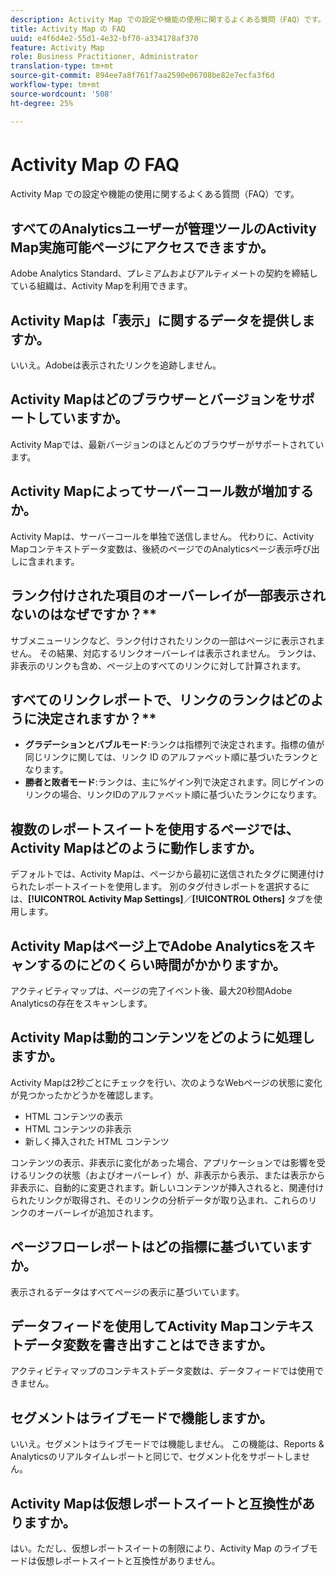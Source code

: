 ```yaml
---
description: Activity Map での設定や機能の使用に関するよくある質問（FAQ）です。
title: Activity Map の FAQ
uuid: e4f6d4e2-55d1-4e32-bf70-a334178af370
feature: Activity Map
role: Business Practitioner, Administrator
translation-type: tm+mt
source-git-commit: 894ee7a8f761f7aa2590e06708be82e7ecfa3f6d
workflow-type: tm+mt
source-wordcount: '508'
ht-degree: 25%

---
```



# Activity Map の FAQ

Activity Map での設定や機能の使用に関するよくある質問（FAQ）です。

## すべてのAnalyticsユーザーが管理ツールのActivity Map実施可能ページにアクセスできますか。

Adobe Analytics Standard、プレミアムおよびアルティメートの契約を締結している組織は、Activity Mapを利用できます。

## Activity Mapは「表示」に関するデータを提供しますか。

いいえ。Adobeは表示されたリンクを追跡しません。

## Activity Mapはどのブラウザーとバージョンをサポートしていますか。

Activity Mapでは、最新バージョンのほとんどのブラウザーがサポートされています。

## Activity Mapによってサーバーコール数が増加するか。

Activity Mapは、サーバーコールを単独で送信しません。 代わりに、Activity Mapコンテキストデータ変数は、後続のページでのAnalyticsページ表示呼び出しに含まれます。

## ランク付けされた項目のオーバーレイが一部表示されないのはなぜですか？**

サブメニューリンクなど、ランク付けされたリンクの一部はページに表示されません。 その結果、対応するリンクオーバーレイは表示されません。 ランクは、非表示のリンクも含め、ページ上のすべてのリンクに対して計算されます。

## すべてのリンクレポートで、リンクのランクはどのように決定されますか？**

* **グラデーションとバブルモード**:ランクは指標列で決定されます。指標の値が同じリンクに関しては、リンク ID のアルファベット順に基づいたランクとなります。
* **勝者と敗者モード**:ランクは、主に%ゲイン列で決定されます。同じゲインのリンクの場合、リンクIDのアルファベット順に基づいたランクになります。

## 複数のレポートスイートを使用するページでは、Activity Mapはどのように動作しますか。

デフォルトでは、Activity Mapは、ページから最初に送信されたタグに関連付けられたレポートスイートを使用します。 別のタグ付きレポートを選択するには、**[!UICONTROL Activity Map Settings]**／**[!UICONTROL Others]** タブを使用します。

## Activity Mapはページ上でAdobe Analyticsをスキャンするのにどのくらい時間がかかりますか。

アクティビティマップは、ページの完了イベント後、最大20秒間Adobe Analyticsの存在をスキャンします。

## Activity Mapは動的コンテンツをどのように処理しますか。

Activity Mapは2秒ごとにチェックを行い、次のようなWebページの状態に変化が見つかったかどうかを確認します。

* HTML コンテンツの表示
* HTML コンテンツの非表示
* 新しく挿入された HTML コンテンツ

コンテンツの表示、非表示に変化があった場合、アプリケーションでは影響を受けるリンクの状態（およびオーバーレイ）が、非表示から表示、または表示から非表示に、自動的に変更されます。新しいコンテンツが挿入されると、関連付けられたリンクが取得され、そのリンクの分析データが取り込まれ、これらのリンクのオーバーレイが追加されます。

## ページフローレポートはどの指標に基づいていますか。

表示されるデータはすべてページの表示に基づいています。

## データフィードを使用してActivity Mapコンテキストデータ変数を書き出すことはできますか。

アクティビティマップのコンテキストデータ変数は、データフィードでは使用できません。

## セグメントはライブモードで機能しますか。

いいえ。セグメントはライブモードでは機能しません。 この機能は、Reports &amp; Analyticsのリアルタイムレポートと同じで、セグメント化をサポートしません。

## Activity Mapは仮想レポートスイートと互換性がありますか。

はい。ただし、仮想レポートスイートの制限により、Activity Map のライブモードは仮想レポートスイートと互換性がありません。
